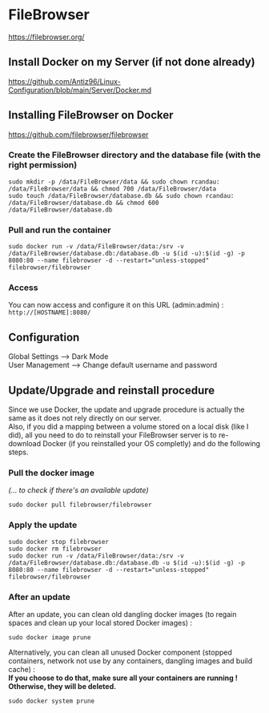 # FileBrowser

https://filebrowser.org/

## Install Docker on my Server (if not done already)

https://github.com/Antiz96/Linux-Configuration/blob/main/Server/Docker.md

## Installing FileBrowser on Docker

https://github.com/filebrowser/filebrowser

### Create the FileBrowser directory and the database file (with the right permission)

```
sudo mkdir -p /data/FileBrowser/data && sudo chown rcandau: /data/FileBrowser/data && chmod 700 /data/FileBrowser/data
sudo touch /data/FileBrowser/database.db && sudo chown rcandau: /data/FileBrowser/database.db && chmod 600 /data/FileBrowser/database.db
```

### Pull and run the container

```
sudo docker run -v /data/FileBrowser/data:/srv -v /data/FileBrowser/database.db:/database.db -u $(id -u):$(id -g) -p 8080:80 --name filebrowser -d --restart="unless-stopped" filebrowser/filebrowser
```

### Access

You can now access and configure it on this URL (admin:admin) :  
`http://[HOSTNAME]:8080/`


## Configuration

Global Settings --> Dark Mode  
User Management --> Change default username and password

## Update/Upgrade and reinstall procedure

Since we use Docker, the update and upgrade procedure is actually the same as it does not rely directly on our server.  
Also, if you did a mapping between a volume stored on a local disk (like I did), all you need to do to reinstall your FileBrowser server is to re-download Docker (if you reinstalled your OS completly) and do the following steps.

### Pull the docker image

*(... to check if there's an available update)*

```
sudo docker pull filebrowser/filebrowser
```

### Apply the update

```
sudo docker stop filebrowser
sudo docker rm filebrowser
sudo docker run -v /data/FileBrowser/data:/srv -v /data/FileBrowser/database.db:/database.db -u $(id -u):$(id -g) -p 8080:80 --name filebrowser -d --restart="unless-stopped" filebrowser/filebrowser
```

### After an update

After an update, you can clean old dangling docker images (to regain spaces and clean up your local stored Docker images) :  

```
sudo docker image prune
```

Alternatively, you can clean all unused Docker component (stopped containers, network not use by any containers, dangling images and build cache) :  
**If you choose to do that, make sure all your containers are running ! Otherwise, they will be deleted.**  

```
sudo docker system prune
```
